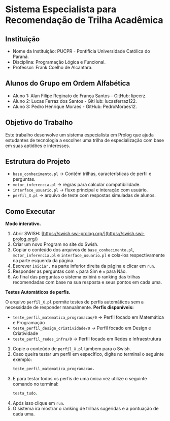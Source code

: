 # Sistema Especialista para Recomendação de Trilha Acadêmica

## Instituição 
- Nome da Instituição: PUCPR - Pontifícia Universidade Católica do Paraná.
- Disciplina: Programação Lógica e Funcional.
- Professor: Frank Coelho de Alcantara.

## Alunos do Grupo em Ordem Alfabética
- Aluno 1: Alan Filipe Reginato de França Santos - GitHub: lipeerz.
- Aluno 2: Lucas Ferraz dos Santos - GitHub: lucasferraz122.
- Aluno 3: Pedro Henrique Moraes - GitHub: PedroMoraes12.

## Objetivo do Trabalho

Este trabalho desenvolve um sistema especialista em Prolog que ajuda estudantes de tecnologia a escolher uma trilha de especialização com base em suas aptidões e interesses.

## Estrutura do Projeto
- `base_conhecimento.pl` → Contém trilhas, características de perfil e perguntas.
- `motor_inferencia.pl` → regras para calcular compatibilidade.
- `interface_usuario.pl` → fluxo principal e interação com usuário.
- `perfil_X.pl` → arquivo de teste com respostas simuladas de alunos.

## Como Executar
**Modo interativo.**
   
  1. Abrir SWISH: [https://swish.swi-prolog.org/](https://swish.swi-prolog.org/)
  2. Criar um novo Program no site do Swish.
  3. Copiar o conteúdo dos arquivos de `base_conhecimento.pl`, `motor_inferencia.pl` e `interface_usuario.pl` e cola-los respectivamente na parte esquerda da página.
  4. Escrever `iniciar.` na parte inferior direita da página e clicar em `run`.
  5. Responder as perguntas com `s` para Sim e `n` para Não.
  6. Ao final das perguntas o sistema exibirá o ranking das trilhas recomendadas com base na sua resposta e seus pontos em cada uma.
     
**Testes Automáticos de perfis.**
   
O arquivo `perfil_X.pl` permite testes de perfis automáticos sem a necessidade de responder manualmente.
**Perfis disponíveis:**
   - `teste_perfil_matematica_programacao/0` → Perfil focado em Matemática e Programação
   - `teste_perfil_design_criatividade/0` → Perfil focado em Design e Criatividade
   - `teste_perfil_redes_infra/0` → Perfil focado em Redes e Infraestrutura

1. Copie o conteúdo de `perfil_X.pl` tambem para o Swish.
2. Caso queira testar um perfil em específico, digite no terminal o seguinte exemplo:
   ```prolog
   teste_perfil_matematica_programacao.
3. E para testar todos os perfis de uma única vez utilize o seguinte comando no terminal:
   ```prolog
   testa_tudo.
4. Após isso clique em `run`.
5. O sistema ira mostrar o ranking de trilhas sugeridas e a pontuação de cada uma.
